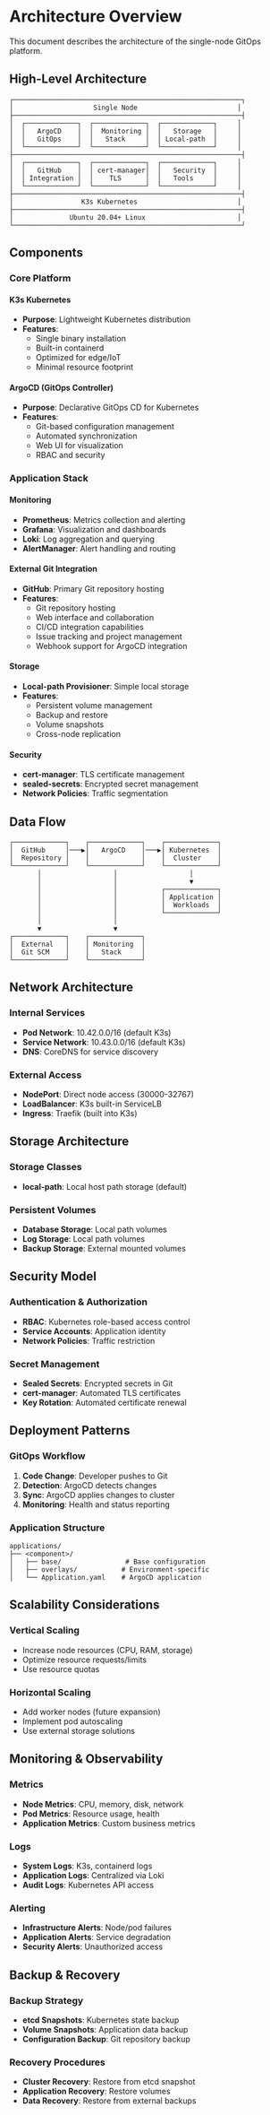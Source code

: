 # Architecture Overview

This document describes the architecture of the single-node GitOps platform.

## High-Level Architecture

```
┌─────────────────────────────────────────────────────────┐
│                    Single Node                         │
├─────────────────────────────────────────────────────────┤
│  ┌─────────────┐  ┌─────────────┐  ┌─────────────┐     │
│  │   ArgoCD    │  │  Monitoring │  │   Storage   │     │
│  │   GitOps    │  │   Stack     │  │ Local-path  │     │
│  └─────────────┘  └─────────────┘  └─────────────┘     │
├─────────────────────────────────────────────────────────┤
│  ┌─────────────┐  ┌─────────────┐  ┌─────────────┐     │
│  │   GitHub    │  │ cert-manager│  │   Security  │     │
│  │ Integration │  │    TLS      │  │   Tools     │     │
│  └─────────────┘  └─────────────┘  └─────────────┘     │
├─────────────────────────────────────────────────────────┤
│                 K3s Kubernetes                         │
├─────────────────────────────────────────────────────────┤
│              Ubuntu 20.04+ Linux                       │
└─────────────────────────────────────────────────────────┘
```

## Components

### Core Platform

#### K3s Kubernetes
- **Purpose**: Lightweight Kubernetes distribution
- **Features**: 
  - Single binary installation
  - Built-in containerd
  - Optimized for edge/IoT
  - Minimal resource footprint

#### ArgoCD (GitOps Controller)
- **Purpose**: Declarative GitOps CD for Kubernetes
- **Features**:
  - Git-based configuration management
  - Automated synchronization
  - Web UI for visualization
  - RBAC and security

### Application Stack

#### Monitoring
- **Prometheus**: Metrics collection and alerting
- **Grafana**: Visualization and dashboards
- **Loki**: Log aggregation and querying
- **AlertManager**: Alert handling and routing

#### External Git Integration

- **GitHub**: Primary Git repository hosting
- **Features**:
  - Git repository hosting
  - Web interface and collaboration
  - CI/CD integration capabilities
  - Issue tracking and project management
  - Webhook support for ArgoCD integration

#### Storage
- **Local-path Provisioner**: Simple local storage
- **Features**:
  - Persistent volume management
  - Backup and restore
  - Volume snapshots
  - Cross-node replication

#### Security
- **cert-manager**: TLS certificate management
- **sealed-secrets**: Encrypted secret management
- **Network Policies**: Traffic segmentation

## Data Flow

```
┌─────────────┐    ┌─────────────┐    ┌─────────────┐
│  GitHub     │───▶│   ArgoCD    │───▶│ Kubernetes  │
│  Repository │    │             │    │  Cluster    │
└─────────────┘    └─────────────┘    └─────────────┘
       │                  │                  │
       │                  │                  ▼
       │                  │           ┌─────────────┐
       │                  │           │ Application │
       │                  │           │  Workloads  │
       │                  │           └─────────────┘
       │                  │
       ▼                  ▼
┌─────────────┐    ┌─────────────┐
│  External   │    │ Monitoring  │
│  Git SCM    │    │   Stack     │
└─────────────┘    └─────────────┘
```

## Network Architecture

### Internal Services
- **Pod Network**: 10.42.0.0/16 (default K3s)
- **Service Network**: 10.43.0.0/16 (default K3s)
- **DNS**: CoreDNS for service discovery

### External Access
- **NodePort**: Direct node access (30000-32767)
- **LoadBalancer**: K3s built-in ServiceLB
- **Ingress**: Traefik (built into K3s)

## Storage Architecture

### Storage Classes
- **local-path**: Local host path storage (default)

### Persistent Volumes
- **Database Storage**: Local path volumes
- **Log Storage**: Local path volumes
- **Backup Storage**: External mounted volumes

## Security Model

### Authentication & Authorization
- **RBAC**: Kubernetes role-based access control
- **Service Accounts**: Application identity
- **Network Policies**: Traffic restriction

### Secret Management
- **Sealed Secrets**: Encrypted secrets in Git
- **cert-manager**: Automated TLS certificates
- **Key Rotation**: Automated certificate renewal

## Deployment Patterns

### GitOps Workflow
1. **Code Change**: Developer pushes to Git
2. **Detection**: ArgoCD detects changes
3. **Sync**: ArgoCD applies changes to cluster
4. **Monitoring**: Health and status reporting

### Application Structure
```
applications/
├── <component>/
│   ├── base/                # Base configuration
│   ├── overlays/           # Environment-specific
│   └── Application.yaml    # ArgoCD application
```

## Scalability Considerations

### Vertical Scaling
- Increase node resources (CPU, RAM, storage)
- Optimize resource requests/limits
- Use resource quotas

### Horizontal Scaling
- Add worker nodes (future expansion)
- Implement pod autoscaling
- Use external storage solutions

## Monitoring & Observability

### Metrics
- **Node Metrics**: CPU, memory, disk, network
- **Pod Metrics**: Resource usage, health
- **Application Metrics**: Custom business metrics

### Logs
- **System Logs**: K3s, containerd logs
- **Application Logs**: Centralized via Loki
- **Audit Logs**: Kubernetes API access

### Alerting
- **Infrastructure Alerts**: Node/pod failures
- **Application Alerts**: Service degradation
- **Security Alerts**: Unauthorized access

## Backup & Recovery

### Backup Strategy
- **etcd Snapshots**: Kubernetes state backup
- **Volume Snapshots**: Application data backup
- **Configuration Backup**: Git repository backup

### Recovery Procedures
- **Cluster Recovery**: Restore from etcd snapshot
- **Application Recovery**: Restore volumes
- **Data Recovery**: Restore from external backups
